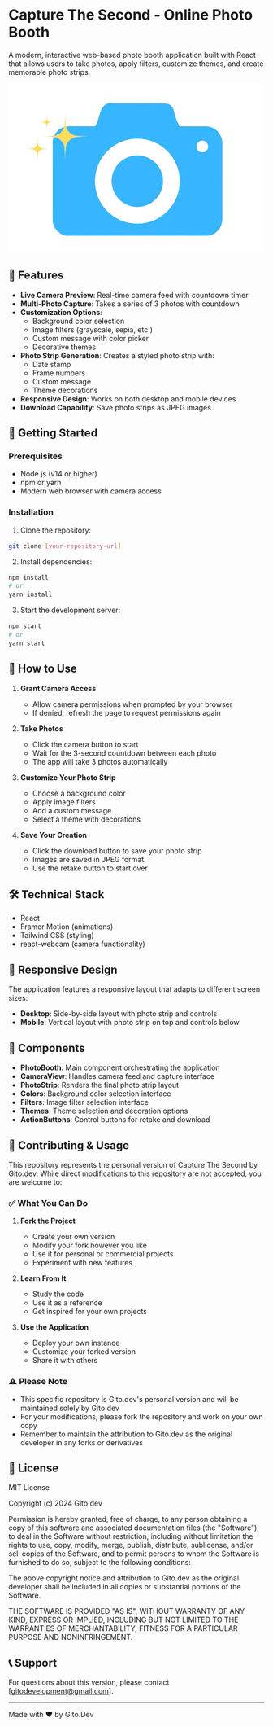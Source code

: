 # Capture The Second - Online Photo Booth

A modern, interactive web-based photo booth application built with React that allows users to take photos, apply filters, customize themes, and create memorable photo strips.

![Photo Booth Logo](./src/assets/Icon.png)

## 🌟 Features

- **Live Camera Preview**: Real-time camera feed with countdown timer
- **Multi-Photo Capture**: Takes a series of 3 photos with countdown
- **Customization Options**:
  - Background color selection
  - Image filters (grayscale, sepia, etc.)
  - Custom message with color picker
  - Decorative themes
- **Photo Strip Generation**: Creates a styled photo strip with:
  - Date stamp
  - Frame numbers
  - Custom message
  - Theme decorations
- **Responsive Design**: Works on both desktop and mobile devices
- **Download Capability**: Save photo strips as JPEG images

## 🚀 Getting Started

### Prerequisites

- Node.js (v14 or higher)
- npm or yarn
- Modern web browser with camera access

### Installation

1. Clone the repository:

```bash
git clone [your-repository-url]
```

2. Install dependencies:

```bash
npm install
# or
yarn install
```

3. Start the development server:

```bash
npm start
# or
yarn start
```

## 📸 How to Use

1. **Grant Camera Access**

   - Allow camera permissions when prompted by your browser
   - If denied, refresh the page to request permissions again

2. **Take Photos**

   - Click the camera button to start
   - Wait for the 3-second countdown between each photo
   - The app will take 3 photos automatically

3. **Customize Your Photo Strip**

   - Choose a background color
   - Apply image filters
   - Add a custom message
   - Select a theme with decorations

4. **Save Your Creation**
   - Click the download button to save your photo strip
   - Images are saved in JPEG format
   - Use the retake button to start over

## 🛠️ Technical Stack

- React
- Framer Motion (animations)
- Tailwind CSS (styling)
- react-webcam (camera functionality)

## 📱 Responsive Design

The application features a responsive layout that adapts to different screen sizes:

- **Desktop**: Side-by-side layout with photo strip and controls
- **Mobile**: Vertical layout with photo strip on top and controls below

## 🔧 Components

- **PhotoBooth**: Main component orchestrating the application
- **CameraView**: Handles camera feed and capture interface
- **PhotoStrip**: Renders the final photo strip layout
- **Colors**: Background color selection interface
- **Filters**: Image filter selection interface
- **Themes**: Theme selection and decoration options
- **ActionButtons**: Control buttons for retake and download

## 🤝 Contributing & Usage

This repository represents the personal version of Capture The Second by Gito.dev. While direct modifications to this repository are not accepted, you are welcome to:

### ✅ What You Can Do

1. **Fork the Project**

   - Create your own version
   - Modify your fork however you like
   - Use it for personal or commercial projects
   - Experiment with new features

2. **Learn From It**

   - Study the code
   - Use it as a reference
   - Get inspired for your own projects

3. **Use the Application**
   - Deploy your own instance
   - Customize your forked version
   - Share it with others

### ⚠️ Please Note

- This specific repository is Gito.dev's personal version and will be maintained solely by Gito.dev
- For your modifications, please fork the repository and work on your own copy
- Remember to maintain the attribution to Gito.dev as the original developer in any forks or derivatives

## 📄 License

MIT License

Copyright (c) 2024 Gito.dev

Permission is hereby granted, free of charge, to any person obtaining a copy
of this software and associated documentation files (the "Software"), to deal
in the Software without restriction, including without limitation the rights
to use, copy, modify, merge, publish, distribute, sublicense, and/or sell
copies of the Software, and to permit persons to whom the Software is
furnished to do so, subject to the following conditions:

The above copyright notice and attribution to Gito.dev as the original developer
shall be included in all copies or substantial portions of the Software.

THE SOFTWARE IS PROVIDED "AS IS", WITHOUT WARRANTY OF ANY KIND, EXPRESS OR
IMPLIED, INCLUDING BUT NOT LIMITED TO THE WARRANTIES OF MERCHANTABILITY,
FITNESS FOR A PARTICULAR PURPOSE AND NONINFRINGEMENT.

## 📞 Support

For questions about this version, please contact [gitodevelopment@gmail.com].

---

Made with ❤️ by Gito.Dev
